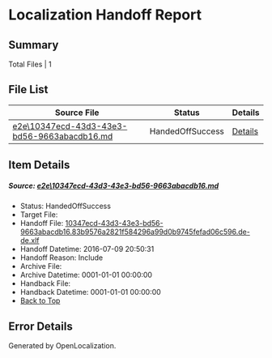 # <a name='report-top'></a> Localization Handoff Report

## Summary
 Total Files | 1

## File List
 Source File | Status | Details 
 ----------- | ------ | ------- 
 [e2e\10347ecd-43d3-43e3-bd56-9663abacdb16.md](https://github.com/OpenLocalizationTestOrg/oltest/blob/19e45908f73564f58480845392fd27801af9d2bc/e2e/10347ecd-43d3-43e3-bd56-9663abacdb16.md) | HandedOffSuccess | [Details](#b4658d95245772486378419dc3874801df1801fe1)

## Item Details
##### <a name='b4658d95245772486378419dc3874801df1801fe1'></a> Source: [e2e\10347ecd-43d3-43e3-bd56-9663abacdb16.md](https://github.com/OpenLocalizationTestOrg/oltest/blob/19e45908f73564f58480845392fd27801af9d2bc/e2e/10347ecd-43d3-43e3-bd56-9663abacdb16.md)
* Status: HandedOffSuccess
* Target File: 
* Handoff File: [10347ecd-43d3-43e3-bd56-9663abacdb16.83b9576a2821f584296a99d0b9745fefad06c596.de-de.xlf](https://github.com/OpenLocalizationTestOrg/olhandoff-e2e/blob/2e517fc37b9e6494d8caf3b3b1867fdac9e2bdbf/ol-handoff/OpenLocalizationTestOrg/oltest-dede-fly/ci/ht/10347ecd-43d3-43e3-bd56-9663abacdb16.83b9576a2821f584296a99d0b9745fefad06c596.de-de.xlf)
* Handoff Datetime: 2016-07-09 20:50:31
* Handoff Reason: Include
* Archive File: 
* Archive Datetime: 0001-01-01 00:00:00
* Handback File: 
* Handback Datetime: 0001-01-01 00:00:00
* [Back to Top](#report-top)


## Error Details

Generated by OpenLocalization.
